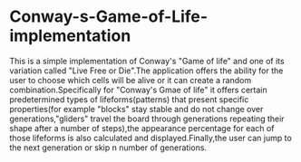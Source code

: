 # Conway-s-Game-of-Life-implementation
This is a simple implementation of Conway's "Game of life" and one of its variation called "Live Free or Die".The application offers the ability  for the user to choose which cells will be alive or it can create a random combination.Specifically for "Conway's Gmae of life" it offers certain predetermined types of lifeforms(patterns) that present specific properties(for example "blocks" stay stable and do not change over generations,"gliders" travel the board through generations repeating their shape after a number of steps),the appearance percentage for each of those lifeforms is also calculated and displayed.Finally,the user can jump to the next generation or skip n number of generations.
